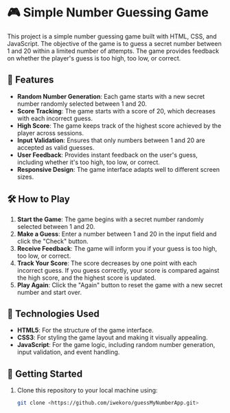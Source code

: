 # 🎮 Simple Number Guessing Game

This project is a simple number guessing game built with HTML, CSS, and JavaScript. The objective of the game is to guess a secret number between 1 and 20 within a limited number of attempts. The game provides feedback on whether the player's guess is too high, too low, or correct.

## 🌟 Features

- **Random Number Generation**: Each game starts with a new secret number randomly selected between 1 and 20.
- **Score Tracking**: The game starts with a score of 20, which decreases with each incorrect guess.
- **High Score**: The game keeps track of the highest score achieved by the player across sessions.
- **Input Validation**: Ensures that only numbers between 1 and 20 are accepted as valid guesses.
- **User Feedback**: Provides instant feedback on the user's guess, including whether it's too high, too low, or correct.
- **Responsive Design**: The game interface adapts well to different screen sizes.

## 🛠️ How to Play

1. **Start the Game**: The game begins with a secret number randomly selected between 1 and 20.
2. **Make a Guess**: Enter a number between 1 and 20 in the input field and click the "Check" button.
3. **Receive Feedback**: The game will inform you if your guess is too high, too low, or correct.
4. **Track Your Score**: The score decreases by one point with each incorrect guess. If you guess correctly, your score is compared against the high score, and the highest score is updated.
5. **Play Again**: Click the "Again" button to reset the game with a new secret number and start over.

## 🧩 Technologies Used

- **HTML5**: For the structure of the game interface.
- **CSS3**: For styling the game layout and making it visually appealing.
- **JavaScript**: For the game logic, including random number generation, input validation, and event handling.

## 🚀 Getting Started

1. Clone this repository to your local machine using:
   ```bash
   git clone <https://github.com/iwekoro/guessMyNumberApp.git>
   ```
